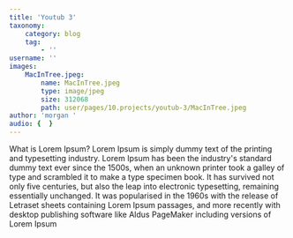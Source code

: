 ```yaml
---
title: 'Youtub 3'
taxonomy:
    category: blog
    tag:
        - ''
username: ''
images:
    MacInTree.jpeg:
        name: MacInTree.jpeg
        type: image/jpeg
        size: 312068
        path: user/pages/10.projects/youtub-3/MacInTree.jpeg
author: 'morgan '
audio: {  }
---
```


What is Lorem Ipsum?
Lorem Ipsum is simply dummy text of the printing and typesetting industry. Lorem Ipsum has been the industry's standard dummy text ever since the 1500s, when an unknown printer took a galley of type and scrambled it to make a type specimen book. It has survived not only five centuries, but also the leap into electronic typesetting, remaining essentially unchanged. It was popularised in the 1960s with the release of Letraset sheets containing Lorem Ipsum passages, and more recently with desktop publishing software like Aldus PageMaker including versions of Lorem Ipsum